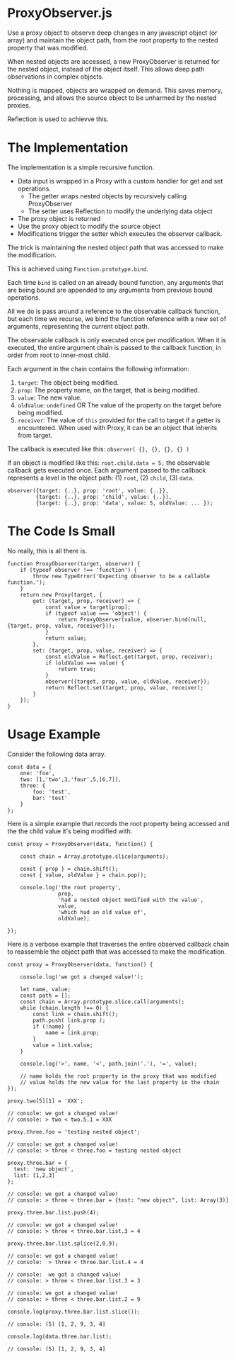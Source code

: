 # ProxyObserver.js

Use a proxy object to observe deep changes in any javascript object (or array) and maintain the object path,
from the root property to the nested property that was modified.

When nested objects are accessed, a new ProxyObserver is returned for the nested object, instead of the object itself.
This allows deep path observations in complex objects.

Nothing is mapped, objects are wrapped on demand. 
This saves memory, processing, and allows the source object to be unharmed by the nested proxies.

Reflection is used to achievve this.


# The Implementation

The implementation is a simple recursive function.

- Data input is wrapped in a Proxy with a custom handler for get and set operations.
    - The getter wraps nested objects by recursively calling ProxyObserver
    - The setter uses Reflection to modify the underlying data object
- The proxy object is returned
- Use the proxy object to modify the source object
- Modifications trigger the setter which executes the observer callback.

The trick is maintaining the nested object path that was accessed to make the modification.

This is achieved using `Function.prototype.bind`. 

Each time `bind` is called on an already bound function, any arguments that are being bound are appended
to any arguments from previous bound operations.

All we do is pass around a reference to the observable callback function, but each time we recurse,
we bind the function reference with a new set of arguments, representing the current object path.

The observable callback is only executed once per modification.
When it is executed, the entire argument chain is passed to the callback function, in order from 
root to inner-most child.

Each argument in the chain contains the following information:

1. `target`: The object being modified.
1. `prop`: The property name, on the target, that is being modified.
1. `value`: The new value.
1. `oldValue`: `undefined` OR The value of the property on the target before being modified.
1. `receiver`: The value of `this` provided for the call to target if a getter is encountered. 
   When used with Proxy, it can be an object that inherits from target.

The callback is executed like this: `observer( {}, {}, {}, {} )`

If an object is modified like this: `root.child.data = 5;` the observable callback gets executed once. 
Each argument passed to the callback represents a level in the object path:
(1) `root`, (2) `child`, (3) `data`.

```
observer({target: {..}, prop: 'root', value: {..}},
         {target: {..}, prop: 'child', value: {..}),
         {target: {..}, prop: 'data', value: 5, oldValue: ... });
```
# The Code Is Small

No really, this is all there is.

```
function ProxyObserver(target, observer) {
    if (typeof observer !== 'function') {
        throw new TypeError('Expecting observer to be a callable function.');
    }
    return new Proxy(target, {
        get: (target, prop, receiver) => {
            const value = target[prop];
            if (typeof value === 'object') {
                return ProxyObserver(value, observer.bind(null, {target, prop, value, receiver}));
            }
            return value;
        },
        set: (target, prop, value, receiver) => {
            const oldValue = Reflect.get(target, prop, receiver);
            if (oldValue === value) {
                return true;
            }
            observer({target, prop, value, oldValue, receiver});
            return Reflect.set(target, prop, value, receiver);
        }
    });
}

```

# Usage Example

Consider the following data array.

```
const data = {
    one: 'foo',
    two: [1,'two',3,'four',5,[6,7]],
    three: {
        foo: 'test',
        bar: 'test'
    }
};
```

Here is a simple example that records the root property being accessed and the 
the child value it's being modified with.

```
const proxy = ProxyObserver(data, function() {

    const chain = Array.prototype.slice(arguments);
    
    const { prop } = chain.shift();
    const { value, oldValue } = chain.pop();

    console.log('the root property', 
                prop, 
                'had a nested object modified with the value', 
                value,
                'which had an old value of',
                oldValue);

});
```

Here is a verbose example that traverses the entire observed callback chain 
to reassemble the object path that was accessed to make the modification.

```
const proxy = ProxyObserver(data, function() {

    console.log('we got a changed value!');

    let name, value;
    const path = [];
    const chain = Array.prototype.slice.call(arguments);
    while (chain.length !== 0) {
        const link = chain.shift();
        path.push( link.prop );
        if (!name) {
            name = link.prop;
        }
        value = link.value;
    }

    console.log('>', name, '<', path.join('.'), '=', value);

    // name holds the root property in the proxy that was modified
    // value holds the new value for the last property in the chain
});

proxy.two[5][1] = 'XXX';

// console: we got a changed value!
// console: > two < two.5.1 = XXX

proxy.three.foo = 'testing nested object';

// console: we got a changed value!
// console: > three < three.foo = testing nested object

proxy.three.bar = {
  test: 'new object',
  list: [1,2,3]
};

// console: we got a changed value!
// console: > three < three.bar = {test: "new object", list: Array(3)}

proxy.three.bar.list.push(4);

// console: we got a changed value!
// console: > three < three.bar.list.3 = 4

proxy.three.bar.list.splice(2,0,9);

// console: we got a changed value!
// console:  > three < three.bar.list.4 = 4

// console:  we got a changed value!
// console: > three < three.bar.list.3 = 3

// console: we got a changed value!
// console: > three < three.bar.list.2 = 9

console.log(proxy.three.bar.list.slice());

// console: (5) [1, 2, 9, 3, 4]

console.log(data.three.bar.list);

// console: (5) [1, 2, 9, 3, 4]
```
